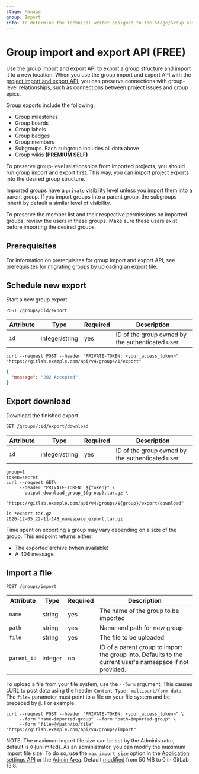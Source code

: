 ```yaml
---
stage: Manage
group: Import
info: To determine the technical writer assigned to the Stage/Group associated with this page, see https://about.gitlab.com/handbook/product/ux/technical-writing/#assignments
---
```


# Group import and export API **(FREE)**

Use the group import and export API to export a group structure and import it to a new location.
When you use the group import and export API with the [project import and export API](project_import_export.md), you can preserve connections with
group-level relationships, such as connections between project issues and group epics.

Group exports include the following:

- Group milestones
- Group boards
- Group labels
- Group badges
- Group members
- Subgroups. Each subgroup includes all data above
- Group wikis **(PREMIUM SELF)**

To preserve group-level relationships from imported projects, you should run group import and export first. This way, you can import project exports into the desired group structure.

Imported groups have a `private` visibility level unless you import them into a parent group.
If you import groups into a parent group, the subgroups inherit by default a similar level of visibility.

To preserve the member list and their respective permissions on imported groups, review the users in these groups. Make sure these users exist before importing the desired groups.

## Prerequisites

For information on prerequisites for group import and export API, see prerequisites for
[migrating groups by uploading an export file](../user/group/import/index.md#preparation).

## Schedule new export

Start a new group export.

```plaintext
POST /groups/:id/export
```

| Attribute | Type           | Required | Description                              |
| --------- | -------------- | -------- | ---------------------------------------- |
| `id`      | integer/string | yes      | ID of the group owned by the authenticated user |

```shell
curl --request POST --header "PRIVATE-TOKEN: <your_access_token>" "https://gitlab.example.com/api/v4/groups/1/export"
```

```json
{
  "message": "202 Accepted"
}
```

## Export download

Download the finished export.

```plaintext
GET /groups/:id/export/download
```

| Attribute | Type           | Required | Description                              |
| --------- | -------------- | -------- | ---------------------------------------- |
| `id`      | integer/string | yes      | ID of the group owned by the authenticated user |

```shell
group=1
token=secret
curl --request GET\
     --header "PRIVATE-TOKEN: ${token}" \
     --output download_group_${group}.tar.gz \
     "https://gitlab.example.com/api/v4/groups/${group}/export/download"
```

```shell
ls *export.tar.gz
2020-12-05_22-11-148_namespace_export.tar.gz
```

Time spent on exporting a group may vary depending on a size of the group. This endpoint
returns either:

- The exported archive (when available)
- A 404 message

## Import a file

```plaintext
POST /groups/import
```

| Attribute | Type           | Required | Description                              |
| --------- | -------------- | -------- | ---------------------------------------- |
| `name` | string | yes | The name of the group to be imported |
| `path` | string | yes | Name and path for new group |
| `file` | string | yes | The file to be uploaded |
| `parent_id` | integer | no | ID of a parent group to import the group into. Defaults to the current user's namespace if not provided. |

To upload a file from your file system, use the `--form` argument. This causes
cURL to post data using the header `Content-Type: multipart/form-data`.
The `file=` parameter must point to a file on your file system and be preceded
by `@`. For example:

```shell
curl --request POST --header "PRIVATE-TOKEN: <your_access_token>" \
     --form "name=imported-group" --form "path=imported-group" \
     --form "file=@/path/to/file" "https://gitlab.example.com/api/v4/groups/import"
```

NOTE:
The maximum import file size can be set by the Administrator, default is `0` (unlimited).
As an administrator, you can modify the maximum import file size. To do so, use the `max_import_size` option in the [Application settings API](settings.md#change-application-settings) or the [Admin Area](../user/admin_area/settings/account_and_limit_settings.md). Default [modified](https://gitlab.com/gitlab-org/gitlab/-/issues/251106) from 50 MB to 0 in GitLab 13.8.
